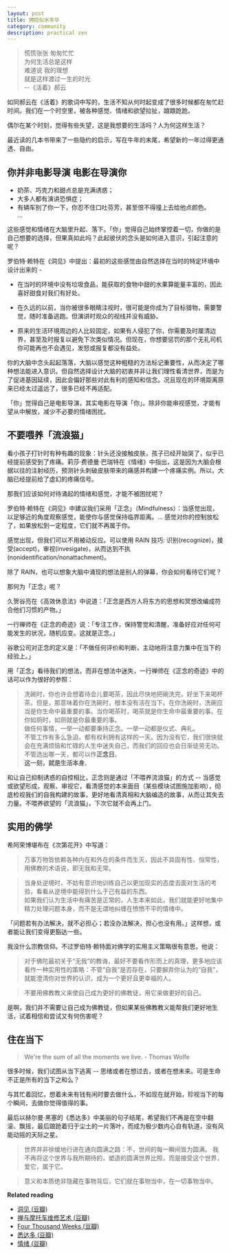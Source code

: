 ```yaml
---
layout: post
title: 拥抱似水年华
category: community
description: practical zen
---
```


> 慌慌张张 匆匆忙忙  
> 为何生活总是这样  
> 难道说 我的理想 　  
> 就是这样渡过一生的时光   
> --《活着》郝云

如同郝云在《活着》的歌词中写的，生活不知从何时起变成了很多时候都在匆忙赶时间。我们在一个时空里，被各种感觉、情绪和欲望拉扯，踉踉跄跄。

偶尔在某个时刻，觉得有些失望，这是我想要的生活吗？人为何这样生活？

最近读的几本书带来了一些隐约的启示，写在牛年的末尾，希望新的一年过得更通透、自由。

## 你并非电影导演 电影在导演你

- 奶茶、巧克力和甜点总是充满诱惑；  
- 大多人都有演讲恐惧症；  
- 有辆车别了你一下，你忍不住口吐芬芳，甚至恨不得撞上去给他点颜色。  
...

这些感觉和情绪在大脑里升起、落下。「你」觉得自己始终掌控着一切，你做的是自己想要的选择，但果真如此吗？此起彼伏的念头是如何进入意识，引起注意的呢？

罗伯特·赖特在《洞见》中提出：最初的这些感觉由自然选择在当时的特定环境中设计出来的 - 

- 在当时的环境中没有垃圾食品，能获取的食物中甜的水果算能量丰富的，因此喜好甜食对我们有好处。

- 在久远的以前，当你被很多眼睛注视时，很可能是你成为了目标猎物，需要警觉，随时准备逃跑。但演讲时观众的视线并没有威胁。

- 原来的生活环境周边的人比较固定，如果有人侵犯了你，你需要及时厘清边界，甚至及时报复以避免下次类似情况。但现在，你想要惩罚的那个无礼司机你可能再也不会遇见，发怒或报复都没有益处。

你的大脑中念头起起落落，大脑以感觉这种粗糙的方法标记重要性，从而决定了哪种想法能进入意识。但自然选择设计大脑的初衷并非让我们理性看清世界，而是为了促进基因延续，因此会偏好那些对此有利的感知和信念。况且现在的环境距离原来已经太过遥远了，很多已经不再适配。

「你」觉得自己是电影导演，其实电影在导演「你」。除非你能审视感觉，才能有望从中解放，减少不必要的情绪困扰。

## 不要喂养「流浪猫」

看小孩子打针时有种有趣的现象：针头还没接触皮肤，孩子已经开始哭了，似乎已经提前感受到了疼痛。莉莎·费德曼·巴瑞特在《情绪》中指出，这是因为大脑会根据以往的注射经历，预测针头刺破皮肤带来的痛感并构建一个疼痛实例。所以，大脑已经提前给了虚幻的疼痛信号。

那我们应该如何对待涌起的情绪和感觉，才能不被困扰呢？

罗伯特·赖特在《洞见》中建议我们采用「正念」（Mindfulness）：当感觉出现，以足够近的角度观察感觉，能使你与感觉保持临界距离。... 感觉对你的控制放松了，如果放松到一定程度，它们就不再属于你。

感觉出现，但我们可以不用被动反应。可以使用 RAIN 技巧: 识别(recognize)，接受(accept)，审视(invesigate)，从而达到不执(nonidentification/nonattachment)。

除了 RAIN，也可以想象大脑中涌现的想法是别人的弹幕，你会如何看待它们呢？

那何为「正念」呢？

久贺谷亮在《高效休息法》中说道：「正念是西方人将东方的思想和冥想改编成符合他们习惯的产物。」

一行禅师在《正念的奇迹》说：「专注工作，保持警觉和清醒，准备好应对任何可能发生的状况，随机应变。这就是正念。」

谷歌公司对正念的定义是：「不做任何评价和判断，主动地将注意力集中在当下的经验上。」

用「正念」看待我们的想法，而非在想法中迷失，一行禅师在《正念的奇迹》中的话可以作为很好的参照：

> 洗碗时，你也许会想着待会儿要喝茶，因此尽快地把碗洗完，好坐下来喝杯茶。但是，那意味着你在洗碗时，根本没有活在当下。在你洗碗时，洗碗应当是你生命中最重要的事。当你喝茶时，喝茶就是你生命中最重要的事。在你如厕时，如厕就是你最重要的事。  
> 做任何事情，一举一动都要秉持正念。一举一动都是仪式、典礼。  
> 不管工作有多么急迫，都有权利拥有这样的一天。因为没有它，我们很快就会在充满烦恼和忙碌的人生中迷失自己，而我们的回应也会日渐徒劳无功。不管选出哪一天，都可以作**正念日**。  
> **这一刻，就是生活本身**。

和让自己抑制诱惑的自控相比，正念则是通过「不喂养流浪猫」的方式 -- 当感觉或欲望形成，观察、审视它，看清感觉的本来面目（某些模块试图施加影响），彻底检视我们的自我构建的故事，更好地看清真相和大脑编造的故事，从而让其失去力量。不喂养欲望的「流浪猫」，下次它就不会再上门。

## 实用的佛学

希阿荣博堪布在《次第花开》中写道：

> 万事万物皆依赖各种内在和外在的条件而生灭，因此不具固有性、恒常性，用佛教的术语说，即无我和无常。

> 当身处逆境时，不妨有意识地训练自己以更加现实的态度去面对生活的考验，看看从逆境中能得到什么于己有益的东西。  
> 如果我们认为生活中有痛苦是正常的，人生本来如此，我们就能更好地集中精力处理问题本身，而不是无谓地纠缠在愤愤不平的情绪中。

「问题若有办法解决，就不必担心；若没办法解决，担心也没有用。」这样想，或者能让我们变得更豁达一些。

我没什么宗教信仰。不过罗伯特·赖特面对佛学的实用主义策略很有意思，他说：

> 对于佛陀最初关于“无我”的教诲，最好不要看作形而上的真理，更多地应该看作一种实用性的策略：不管“自我”是否存在，只要摒弃你认为的“自我”，就能澄清你对世界的认识，成为一个更好且更幸福的人。

> 不要用佛教教义来使自己成为更好的佛教徒，用它来做更好的自己。

是啊，我们并不需要让自己成为佛教徒，但如果某些佛教教义能帮我们更好地生活，试着相信和尝试又有何伤害呢？

## 住在当下

> We're the sum of all the moments we live. - Thomas Wolfe

很多时候，我们试图从当下逃离 -- 思绪或者在想过去，或者在想未来。可是生命不正是所有的当下之和么？

与其忙着回忆，想着未来有钱有闲时要去做什么，不如现在就开始，珍视当下的每个瞬间，去做你觉得值得的事。

最后以赫尔曼·黑塞的《悉达多》中美丽的句子结尾，希望我们不再是在空中翻滚、飘摇，最后踉跄着归于尘土的一片落叶，而成为极少数内心自有轨道，没有风能动摇的天际之星。

> 世界并非徐缓地行进在通向圆满之路：不，世间的每一瞬间皆为圆满。 我不再将这个世界与我所期待的，塑造的圆满世界比照，而是接受这个世界，爱它，属于它。

> 意义和本质绝非隐藏在事物背后，它们就在事物当中，在一切事物当中。

**Related reading**

- [洞见 (豆瓣)](https://book.douban.com/subject/35140470/)  
- [禅与摩托车维修艺术 (豆瓣)](https://book.douban.com/subject/6811366/)
- [Four Thousand Weeks (豆瓣)](https://book.douban.com/subject/35561914/)
- [悉达多 (豆瓣)](https://book.douban.com/subject/26980487/)
- [情绪 (豆瓣)](https://book.douban.com/subject/30443490/)
